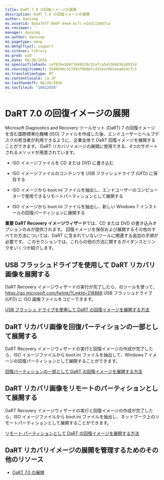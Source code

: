 ```yaml
---
title: DaRT 7.0 の回復イメージの展開
description: DaRT 7.0 の回復イメージの展開
author: dansimp
ms.assetid: 6bba7bff-800f-44e4-bcfc-e143115607ca
ms.reviewer: ''
manager: dansimp
ms.author: dansimp
ms.pagetype: mdop
ms.mktglfcycl: support
ms.sitesec: library
ms.prod: w10
ms.date: 08/30/2016
ms.openlocfilehash: cef626e50bf1049529c51afca5e536b03b3d915d
ms.sourcegitcommit: 354664bc527d93f80687cd2eba70d1eea024c7c3
ms.translationtype: MT
ms.contentlocale: ja-JP
ms.lasthandoff: 06/26/2020
ms.locfileid: "10812658"
---
```

# DaRT 7.0 の回復イメージの展開


Microsoft Diagnostics and Recovery ツールセット (DaRT) 7 の回復イメージを含む国際標準化機構 (ISO) ファイルを作成した後、エンドユーザーとヘルプデスクの担当者が利用できるように、企業全体で DaRT 回復イメージを展開することができます。 DaRT リカバリイメージの展開に使用できる、4つのサポートされるメソッドが用意されています。

-   ISO イメージファイルを CD または DVD に書き込む

-   ISO イメージファイルのコンテンツを USB フラッシュドライブ (UFD) に保存する

-   ISO イメージから boot.ini ファイルを抽出し、エンドユーザーのコンピューターで使用できるリモートパーティションとして展開する

-   ISO イメージから boot.ini ファイルを抽出し、新しい Windows 7 インストールの回復パーティションに展開する

**重要** **DaRT Recovery イメージウィザード**では、CD または DVD の書き込みオプションのみが提供されます。 回復イメージを保存および展開するその他のすべての方法については、DaRT に含まれていないツールに関連する追加の手順が必要です。 このセクションでは、これらの他の方法に関するガイダンスとリンクをいくつか紹介します。

 

## USB フラッシュドライブを使用して DaRT リカバリ画像を展開する


DaRT Recovery イメージウィザードの実行が完了したら、のツールを使って、 <https://go.microsoft.com/fwlink/?LinkId=218888> USB フラッシュドライブ (UFD) に ISO 画像ファイルをコピーできます。

[USB フラッシュ ドライブを使用して DaRT の回復イメージを展開する方法](how-to-deploy-the-dart-recovery-image-using-a-usb-flash-drive-dart-7.md)

## DaRT リカバリ画像を回復パーティションの一部として展開する


DaRT Recovery イメージウィザードの実行と回復イメージの作成が完了したら、ISO イメージファイルから boot.ini ファイルを抽出して、Windows 7 イメージの回復パーティションとして展開することができます。

[回復パーティションの一部として DaRT の回復イメージを展開する方法](how-to-deploy-the-dart-recovery-image-as-part-of-a-recovery-partition-dart-7.md)

## DaRT リカバリ画像をリモートのパーティションとして展開する


DaRT Recovery イメージウィザードの実行と回復イメージの作成が完了したら、ISO イメージファイルから boot.ini ファイルを抽出し、ネットワーク上のリモートパーティションとして展開することができます。

[リモート パーティションとして DaRT の回復イメージを展開する方法](how-to-deploy-the-dart-recovery-image-as-a-remote-partition-dart-7.md)

## DaRT リカバリイメージの展開を管理するためのその他のリソース


-   [DaRT 7.0 の展開](deploying-dart-70-new-ia.md)

 

 





